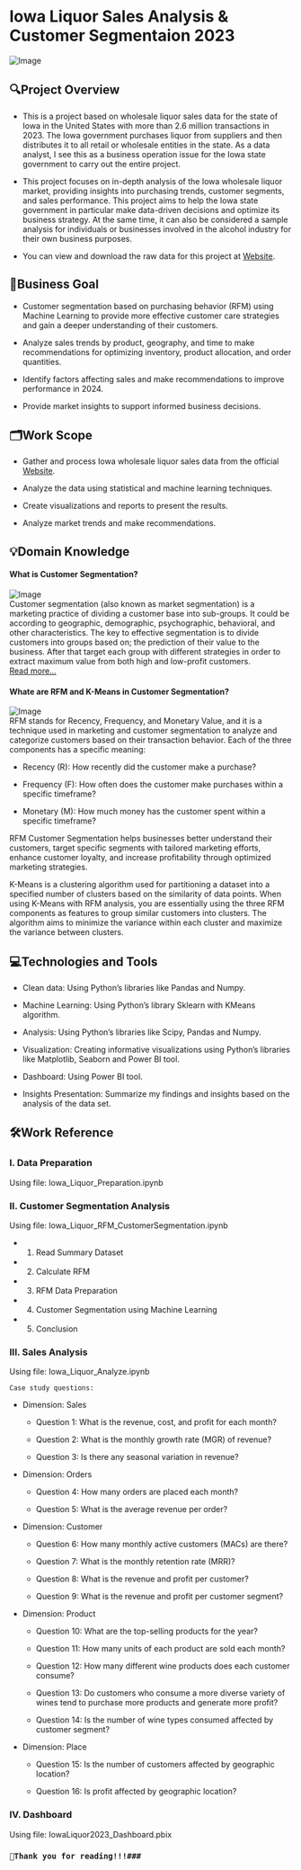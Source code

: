 # **Iowa Liquor Sales Analysis & Customer Segmentaion 2023**
![Image](https://fare.org.au/wp-content/uploads/dt-Alcohol-too-easy.jpg)



## **🔍Project Overview**  

- This is a project based on wholesale liquor sales data for the state of Iowa in the United States  with more than 2.6 million transactions in 2023. The Iowa government purchases liquor from suppliers and then distributes it to all retail or wholesale entities in the state. As a data analyst, I see this as a business operation issue for the Iowa state government to carry out the entire project.  

- This project focuses on in-depth analysis of the Iowa wholesale liquor market, providing insights into purchasing trends, customer segments, and sales performance. This project aims to help the Iowa state government in particular make data-driven decisions and optimize its business strategy. At the same time, it can also be considered a sample analysis for individuals or businesses involved in the alcohol industry for their own business purposes.  

- You can view and download the raw data for this project at [Website](https://data.iowa.gov/Sales-Distribution/Iowa-Liquor-Sales/m3tr-qhgy/about_data).  



## **📌Business Goal**

- Customer segmentation based on purchasing behavior (RFM) using Machine Learning to provide more effective customer care strategies and gain a deeper understanding of their customers.  

- Analyze sales trends by product, geography, and time to make recommendations for optimizing inventory, product allocation, and order quantities.  

- Identify factors affecting sales and make recommendations to improve performance in 2024.  

- Provide market insights to support informed business decisions.  



## **🗂Work Scope**

- Gather and process Iowa wholesale liquor sales data from the official [Website](https://data.iowa.gov/Sales-Distribution/Iowa-Liquor-Sales/m3tr-qhgy/about_data).  

- Analyze the data using statistical and machine learning techniques.    

- Create visualizations and reports to present the results.  

- Analyze market trends and make recommendations.  



## **💡Domain Knowledge**

#### **What is Customer Segmentation?**
![Image](https://miro.medium.com/v2/resize:fit:1400/format:webp/1*GuPZRzN0IBLfyDCfn7-7NA.jpeg)  
Customer segmentation (also known as market segmentation) is a marketing practice of dividing a customer base into sub-groups. It could be according to geographic, demographic, psychographic, behavioral, and other characteristics. The key to effective segmentation is to divide customers into groups based on; the prediction of their value to the business. After that target each group with different strategies in order to extract maximum value from both high and low-profit customers.  
[Read more...](https://www.liveagent.com/academy/customer-segmentation/)

#### **Whate are RFM and K-Means in Customer Segmentation?**
![Image](https://clevertap.com/wp-content/uploads/2018/03/Incontent_image.png)  
RFM stands for Recency, Frequency, and Monetary Value, and it is a technique used in marketing and customer segmentation to analyze and categorize customers based on their transaction behavior. Each of the three components has a specific meaning:  

- Recency (R): How recently did the customer make a purchase?  

- Frequency (F): How often does the customer make purchases within a specific timeframe?  

- Monetary (M): How much money has the customer spent within a specific timeframe?  

RFM Customer Segmentation helps businesses better understand their customers, target specific segments with tailored marketing efforts, enhance customer loyalty, and increase profitability through optimized marketing strategies.  

K-Means is a clustering algorithm used for partitioning a dataset into a specified number of clusters based on the similarity of data points. When using K-Means with RFM analysis, you are essentially using the three RFM components as features to group similar customers into clusters. The algorithm aims to minimize the variance within each cluster and maximize the variance between clusters.  



## **💻Technologies and Tools**  

- Clean data: Using Python’s libraries like Pandas and Numpy.  

- Machine Learning: Using Python’s library Sklearn with KMeans algorithm.  

- Analysis: Using Python’s libraries like Scipy, Pandas and Numpy.  

- Visualization: Creating informative visualizations using Python’s libraries like Matplotlib, Seaborn and Power BI tool.  

- Dashboard: Using Power BI tool.  

- Insights Presentation: Summarize my findings and insights based on the analysis of the data set.  



## **🛠Work Reference**  

### **I. Data Preparation**  

Using file: Iowa_Liquor_Preparation.ipynb

### **II. Customer Segmentation Analysis**    

Using file: Iowa_Liquor_RFM_CustomerSegmentation.ipynb  

- 1. Read Summary Dataset  

- 2. Calculate RFM  

- 3. RFM Data Preparation  

- 4. Customer Segmentation using Machine Learning  

- 5. Conclusion  

### **III. Sales Analysis**  

Using file: Iowa_Liquor_Analyze.ipynb  

`Case study questions:`  

- Dimension: Sales  

    - Question 1: What is the revenue, cost, and profit for each month?

    - Question 2: What is the monthly growth rate (MGR) of revenue?

    - Question 3: Is there any seasonal variation in revenue?

- Dimension: Orders

    - Question 4: How many orders are placed each month?

    - Question 5: What is the average revenue per order?

- Dimension: Customer

    - Question 6: How many monthly active customers (MACs) are there?

    - Question 7: What is the monthly retention rate (MRR)?

    - Question 8: What is the revenue and profit per customer?

    - Question 9: What is the revenue and profit per customer segment?

- Dimension: Product

    - Question 10: What are the top-selling products for the year?

    - Question 11: How many units of each product are sold each month?

    - Question 12: How many different wine products does each customer consume?

    - Question 13: Do customers who consume a more diverse variety of wines tend to purchase more products and generate more profit?

    - Question 14: Is the number of wine types consumed affected by customer segment?

- Dimension: Place

    - Question 15: Is the number of customers affected by geographic location?

    - Question 16: Is profit affected by geographic location?  

### **IV. Dashboard**  

Using file: IowaLiquor2023_Dashboard.pbix  



### `💭Thank you for reading!!!###`
